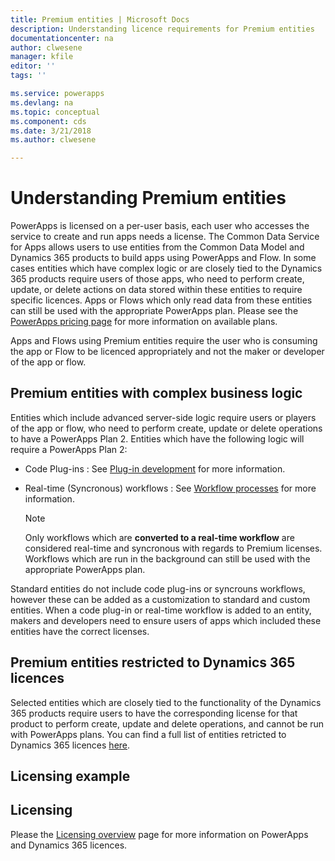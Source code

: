```yaml
---
title: Premium entities | Microsoft Docs
description: Understanding licence requirements for Premium entities
documentationcenter: na
author: clwesene
manager: kfile
editor: ''
tags: ''

ms.service: powerapps
ms.devlang: na
ms.topic: conceptual
ms.component: cds
ms.date: 3/21/2018
ms.author: clwesene

---
```

# Understanding Premium entities

PowerApps is licensed on a per-user basis, each user who accesses the service to create and run apps needs a license. The Common Data Service for Apps allows users to use entities from the Common Data Model and Dynamics 365 products to build apps using PowerApps and Flow. In some cases entities which have complex logic or are closely tied to the Dynamics 365 products require users of those apps, who need to perform create, update, or delete actions on data stored within these entities to require specific licences. Apps or Flows which only read data from these entities can still be used with the appropriate PowerApps plan. Please see the [PowerApps pricing page](https://powerapps.microsoft.com/pricing) for more information on available plans.

Apps and Flows using Premium entities require the user who is consuming the app or Flow to be licenced appropriately and not the maker or developer of the app or flow.

## Premium entities with complex business logic

Entities which include advanced server-side logic require users or players of the app or flow, who need to perform create, update or delete operations to have a PowerApps Plan 2. Entities which have the following logic will require a PowerApps Plan 2:

- Code Plug-ins : See [Plug-in development](https://msdn.microsoft.com/library/gg328490.aspx) for more information.
- Real-time (Syncronous) workflows : See [Workflow processes](https://docs.microsoft.com/dynamics365/customer-engagement/customize/workflow-processes) for more information.

    > [!NOTE]
    >  Only workflows which are **converted to a real-time workflow** are considered real-time and syncronous with regards to Premium licenses. Workflows which are run in the background can still be used with the appropriate PowerApps plan.


Standard entities do not include code plug-ins or syncrouns workflows, however these can be added as a customization to standard and custom entities. When a code plug-in or real-time workflow is added to an entity, makers and developers need to ensure users of apps which included these entities have the correct licenses.

## Premium entities restricted to Dynamics 365 licences

Selected entities which are closely tied to the functionality of the Dynamics 365 products require users to have the corresponding license for that product to perform create, update and delete operations, and cannot be run with PowerApps plans. You can find a full list of entities retricted to Dynamics 365 licences [here](data-platform-premium-entities.md).

## Licensing example



## Licensing

Please the [Licensing overview](../../administrator/pricing-billing-skus.md) page for more information on PowerApps and Dynamics 365 licences.
